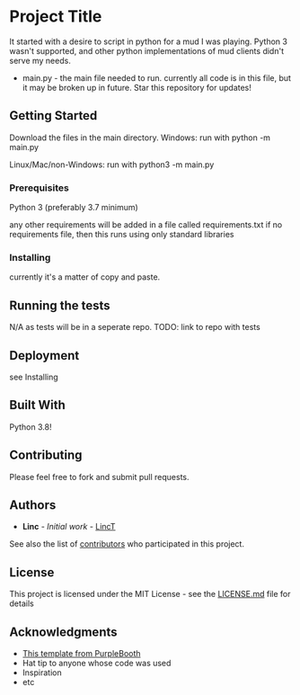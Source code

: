 # Project Title

It started with a desire to script in python for a mud I was playing. Python 3 wasn't supported, and other python implementations of mud clients didn't serve my needs.
 - main.py - the main file needed to run. currently all code is in this file, but it may be broken up in future. Star this repository for updates!




## Getting Started

Download the files in the main directory.
Windows:
run with python -m main.py

Linux/Mac/non-Windows:
run with python3 -m main.py

### Prerequisites

Python 3 (preferably 3.7 minimum)

any other requirements will be added in a file called requirements.txt
if no requirements file, then this runs using only standard libraries


### Installing

currently it's a matter of copy and paste.

## Running the tests

N/A as tests will be in a seperate repo.
TODO: link to repo with tests

## Deployment

see Installing

## Built With

Python 3.8!

## Contributing

Please feel free to fork and submit pull requests.

## Authors

* **Linc** - *Initial work* - [LincT](https://github.com/LincT)

See also the list of [contributors](https://github.com/LincT/MudPy/graphs/contributors) who participated in this project.

## License

This project is licensed under the MIT License - see the [LICENSE.md](LICENSE.md) file for details

## Acknowledgments

* [This template from PurpleBooth](https://gist.github.com/PurpleBooth/109311bb0361f32d87a2)
* Hat tip to anyone whose code was used
* Inspiration
* etc
